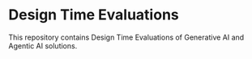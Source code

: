 # Design Time Evaluations

This repository contains Design Time Evaluations of Generative AI and Agentic AI solutions.
